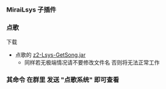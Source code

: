 ### MiraiLsys 子插件

### 点歌 
下载

- 点歌的 [z2-Lsys-GetSong.jar ](https://github.com/Kloping/MiraiLsys/releases/)
    - 同样若无极端情况请不要修改文件名 否则将无法正常工作

### 其命令 在群里 发送 "点歌系统" 即可查看
